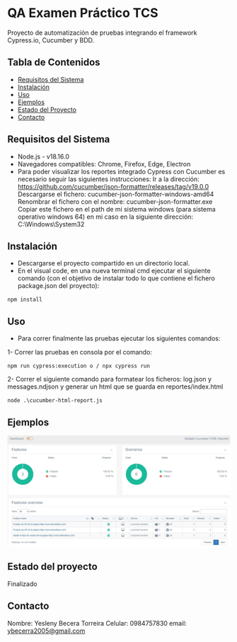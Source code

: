 # QA Examen Práctico TCS

Proyecto de automatización de pruebas integrando el framework Cypress.io, Cucumber y BDD.

## Tabla de Contenidos

- [Requisitos del Sistema](#requisitos-del-sistema)
- [Instalación](#instalación)
- [Uso](#uso)
- [Ejemplos](#ejemplos)
- [Estado del Proyecto](#estado-del-proyecto)
- [Contacto](#contacto)

## Requisitos del Sistema

* Node.js - v18.16.0
* Navegadores compatibles: Chrome, Firefox, Edge, Electron
* Para poder visualizar los reportes integrado Cypress con Cucumber es necesario seguir las siguientes instrucciones:
   Ir a la dirección: https://github.com/cucumber/json-formatter/releases/tag/v19.0.0
   Descargarse el fichero: cucumber-json-formatter-windows-amd64
   Renombrar el fichero con el nombre: cucumber-json-formatter.exe
   Copiar este fichero en el path de mi sistema windows (para sistema operativo windows 64) en mi caso en la siguiente dirección: C:\Windows\System32

## Instalación

* Descargarse el proyecto compartido en un directorio local.
* En el visual code, en una nueva terminal cmd ejecutar el siguiente comando (con el objetivo de instalar todo lo que contiene el fichero package.json del proyecto):
``` [shell]
npm install
 ```

## Uso

* Para correr finalmente las pruebas ejecutar los siguientes comandos:

1- Correr las pruebas en consola por el comando:

``` [shell]
npm run cypress:execution o / npx cypress run
 ```
2- Correr el siguiente comando para formatear los ficheros: log.json y messages.ndjson y generar un html que se guarda en reportes/index.html

``` [shell]
node .\cucumber-html-report.js
 ```

## Ejemplos
![Multiple Cucumber HTML Reporter](EjemploReporte.jpg)

## Estado del proyecto

Finalizado

## Contacto

Nombre: Yesleny Becera Torreira
Celular: 0984757830
email: ybecerra2005@gmail.com
